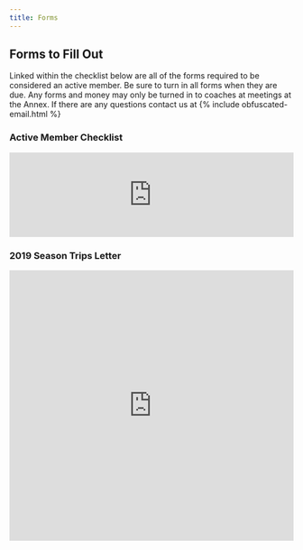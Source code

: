 ```yaml
---
title: Forms
---
```

## Forms to Fill Out

Linked within the checklist below are all of the forms required to be considered an active member. Be sure to turn in all forms when they are due. Any forms and money may only be turned in to coaches at meetings at the Annex. If there are any questions contact us at {% include obfuscated-email.html %}

### Active Member Checklist
<div class="iframe-doc">
  <iframe src="https://docs.google.com/document/d/1p5USJmt1bm9WjGJxVOYe-U08dq-eZr3nDSvxn3OZ-Os/preview" width="100%" frameborder="0"></iframe>
</div>

### 2019 Season Trips Letter
<div class="iframe-doc">
  <iframe src="https://drive.google.com/file/d/1iEcG4q0Ikt9_SmCrs7-njxzmpUQthG4Q/preview" width="100%" height="480" frameborder="0"></iframe>
</div>
